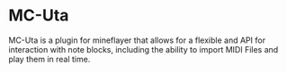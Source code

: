 # MC-Uta
MC-Uta is a plugin for mineflayer that allows for a flexible and API for interaction with note blocks, including the ability to import MIDI Files and play them in real time.
